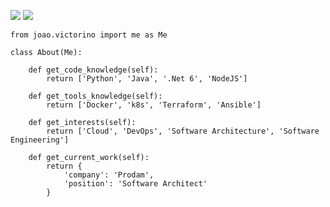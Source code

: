 [![](https://img.shields.io/badge/LinkedIn-joaovictorino-blue)](https://www.linkedin.com/in/joao-victorino/)
[![](https://img.shields.io/badge/Gmail-jhvictorino@mail.com-red)](mailto:jhvictorino@gmail.com)

```python3
from joao.victorino import me as Me

class About(Me):

    def get_code_knowledge(self):
        return ['Python', 'Java', '.Net 6', 'NodeJS']

    def get_tools_knowledge(self):
        return ['Docker', 'k8s', 'Terraform', 'Ansible']

    def get_interests(self):
        return ['Cloud', 'DevOps', 'Software Architecture', 'Software Engineering']

    def get_current_work(self):
        return {
            'company': 'Prodam',
            'position': 'Software Architect'
        }

```
